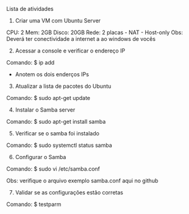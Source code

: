 Lista de atividades

1) Criar uma VM com Ubuntu Server

CPU: 2
Mem: 2GB
Disco: 20GB
Rede: 2 placas 
       - NAT 
       - Host-only
Obs: Deverá ter conectividade a internet a ao windows de vocês

2) Acessar a console e verificar o endereço IP

Comando:
$ ip add

- Anotem os dois enderços IPs

3) Atualizar a lista de pacotes do Ubuntu

Comando:
$ sudo apt-get update

4) Instalar o Samba server

Comando:
$ sudo apt-get install samba

5) Verificar se o samba foi instalado

Comando:
$ sudo systemctl status samba

6) Configurar o Samba

Comando:
$ sudo vi /etc/samba.conf

Obs: verifique o arquivo exemplo samba.conf aqui no github

7) Validar se as configurações estão corretas

Comando: 
$ testparm


